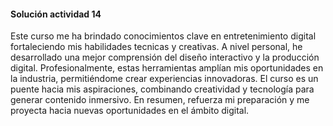 #### Solución actividad 14

Este curso me ha brindado conocimientos clave en entretenimiento digital fortaleciendo mis habilidades tecnicas y creativas.
A nivel personal, he desarrollado una mejor comprensión del diseño interactivo y la producción digital. Profesionalmente, estas herramientas amplían mis oportunidades en la industria, permitiéndome crear experiencias innovadoras.
El curso es un puente hacia mis aspiraciones, combinando creatividad y tecnología para generar contenido inmersivo. En resumen, refuerza mi preparación y me proyecta hacia nuevas oportunidades en el ámbito digital.
